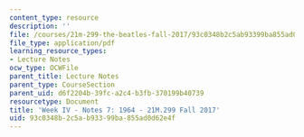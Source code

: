 ```yaml
---
content_type: resource
description: ''
file: /courses/21m-299-the-beatles-fall-2017/93c0348b2c5ab93399ba855ad0d62e4f_MIT21M_299F17_Notes07.pdf
file_type: application/pdf
learning_resource_types:
- Lecture Notes
ocw_type: OCWFile
parent_title: Lecture Notes
parent_type: CourseSection
parent_uid: d6f2204b-39fc-a2c4-b3fb-370199b40739
resourcetype: Document
title: 'Week IV - Notes 7: 1964 - 21M.299 Fall 2017'
uid: 93c0348b-2c5a-b933-99ba-855ad0d62e4f
---
```


